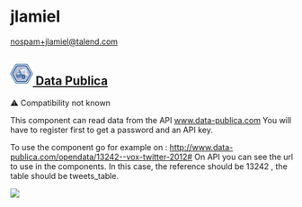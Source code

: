 # jlamiel
  <nospam+jlamiel@talend.com>

## <a href='./components/Data Publica/readme.md'><img src='./components/Data Publica/logo.jpg' width='40' height='40'> Data Publica</a>
 :warning: Compatibility not known

This component can read data from the API www.data-publica.com 
You will have to register first to get a password and an API key.

To use the component go for example on :
http://www.data-publica.com/opendata/13242--vox-twitter-2012#
On API you can see the url to use in the components. 
In this case, the reference should be 13242 , the table should be tweets_table.

<img src='./components/Data Publica/sample.jpg'>

